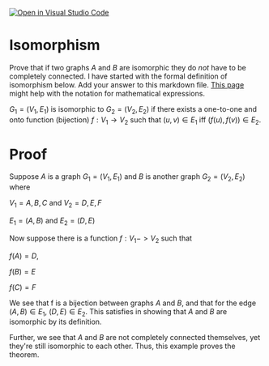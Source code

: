 [![Open in Visual Studio Code](https://classroom.github.com/assets/open-in-vscode-718a45dd9cf7e7f842a935f5ebbe5719a5e09af4491e668f4dbf3b35d5cca122.svg)](https://classroom.github.com/online_ide?assignment_repo_id=13107045&assignment_repo_type=AssignmentRepo)
# Isomorphism

Prove that if two graphs $A$ and $B$ are isomorphic they do *not* have to
be completely connected. I have started with the formal definition of
isomorphism below. Add your answer to this markdown file. [This
page](https://docs.github.com/en/get-started/writing-on-github/working-with-advanced-formatting/writing-mathematical-expressions)
might help with the notation for mathematical expressions.

$G_1=(V_1 , E_1)$ is isomorphic to $G_2 = (V_2, E_2)$ if there exists a
one-to-one and onto function (bijection) $f: V_1 \rightarrow V_2$ such that $(u,v)
\in E_1$ iff $(f(u),f(v)) \in E_2$.

# Proof

Suppose $A$ is a graph $G_1 = (V_1, E_1)$ and $B$ is another graph $G_2 = (V_2, E_2)$ where

$V_1 = {A, B, C}$ and $V_2 = {D, E, F}$

$E_1 = {(A, B)}$ and $E_2 = {(D, E)}$

Now suppose there is a function $f: V_1 -> V_2$ such that 

$f(A) = D$, 

$f(B) = E$

$f(C) = F$

We see that f is a bijection between graphs $A$ and $B$, and that for the edge $(A, B) \in E_1$, $(D, E) \in E_2$. 
This satisfies in showing that $A$ and $B$ are isomorphic by its definition. 

Further, we see that $A$ and $B$ are not completely connected themselves, yet they're still isomorphic to each other.
Thus, this example proves the theorem. 
